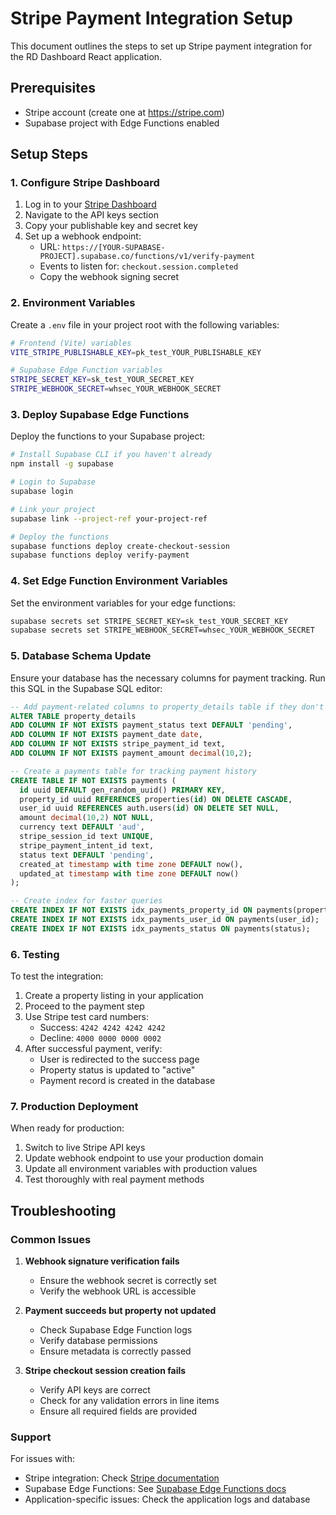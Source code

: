 # Stripe Payment Integration Setup

This document outlines the steps to set up Stripe payment integration for the RD Dashboard React application.

## Prerequisites

- Stripe account (create one at https://stripe.com)
- Supabase project with Edge Functions enabled

## Setup Steps

### 1. Configure Stripe Dashboard

1. Log in to your [Stripe Dashboard](https://dashboard.stripe.com)
2. Navigate to the API keys section
3. Copy your publishable key and secret key
4. Set up a webhook endpoint:
   - URL: `https://[YOUR-SUPABASE-PROJECT].supabase.co/functions/v1/verify-payment`
   - Events to listen for: `checkout.session.completed`
   - Copy the webhook signing secret

### 2. Environment Variables

Create a `.env` file in your project root with the following variables:

```bash
# Frontend (Vite) variables
VITE_STRIPE_PUBLISHABLE_KEY=pk_test_YOUR_PUBLISHABLE_KEY

# Supabase Edge Function variables
STRIPE_SECRET_KEY=sk_test_YOUR_SECRET_KEY
STRIPE_WEBHOOK_SECRET=whsec_YOUR_WEBHOOK_SECRET
```

### 3. Deploy Supabase Edge Functions

Deploy the functions to your Supabase project:

```bash
# Install Supabase CLI if you haven't already
npm install -g supabase

# Login to Supabase
supabase login

# Link your project
supabase link --project-ref your-project-ref

# Deploy the functions
supabase functions deploy create-checkout-session
supabase functions deploy verify-payment
```

### 4. Set Edge Function Environment Variables

Set the environment variables for your edge functions:

```bash
supabase secrets set STRIPE_SECRET_KEY=sk_test_YOUR_SECRET_KEY
supabase secrets set STRIPE_WEBHOOK_SECRET=whsec_YOUR_WEBHOOK_SECRET
```

### 5. Database Schema Update

Ensure your database has the necessary columns for payment tracking. Run this SQL in the Supabase SQL editor:

```sql
-- Add payment-related columns to property_details table if they don't exist
ALTER TABLE property_details
ADD COLUMN IF NOT EXISTS payment_status text DEFAULT 'pending',
ADD COLUMN IF NOT EXISTS payment_date date,
ADD COLUMN IF NOT EXISTS stripe_payment_id text,
ADD COLUMN IF NOT EXISTS payment_amount decimal(10,2);

-- Create a payments table for tracking payment history
CREATE TABLE IF NOT EXISTS payments (
  id uuid DEFAULT gen_random_uuid() PRIMARY KEY,
  property_id uuid REFERENCES properties(id) ON DELETE CASCADE,
  user_id uuid REFERENCES auth.users(id) ON DELETE SET NULL,
  amount decimal(10,2) NOT NULL,
  currency text DEFAULT 'aud',
  stripe_session_id text UNIQUE,
  stripe_payment_intent_id text,
  status text DEFAULT 'pending',
  created_at timestamp with time zone DEFAULT now(),
  updated_at timestamp with time zone DEFAULT now()
);

-- Create index for faster queries
CREATE INDEX IF NOT EXISTS idx_payments_property_id ON payments(property_id);
CREATE INDEX IF NOT EXISTS idx_payments_user_id ON payments(user_id);
CREATE INDEX IF NOT EXISTS idx_payments_status ON payments(status);
```

### 6. Testing

To test the integration:

1. Create a property listing in your application
2. Proceed to the payment step
3. Use Stripe test card numbers:
   - Success: `4242 4242 4242 4242`
   - Decline: `4000 0000 0000 0002`
4. After successful payment, verify:
   - User is redirected to the success page
   - Property status is updated to "active"
   - Payment record is created in the database

### 7. Production Deployment

When ready for production:

1. Switch to live Stripe API keys
2. Update webhook endpoint to use your production domain
3. Update all environment variables with production values
4. Test thoroughly with real payment methods

## Troubleshooting

### Common Issues

1. **Webhook signature verification fails**
   - Ensure the webhook secret is correctly set
   - Verify the webhook URL is accessible

2. **Payment succeeds but property not updated**
   - Check Supabase Edge Function logs
   - Verify database permissions
   - Ensure metadata is correctly passed

3. **Stripe checkout session creation fails**
   - Verify API keys are correct
   - Check for any validation errors in line items
   - Ensure all required fields are provided

### Support

For issues with:
- Stripe integration: Check [Stripe documentation](https://stripe.com/docs)
- Supabase Edge Functions: See [Supabase Edge Functions docs](https://supabase.com/docs/guides/functions)
- Application-specific issues: Check the application logs and database